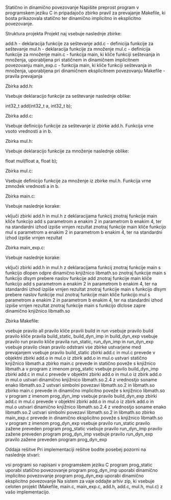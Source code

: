 Statično in dinamično povezovanje
Napišite preprost program v programskem jeziku C in pripadajočo zbirko pravil za prevajanje Makefile, ki bosta prikazovala statično ter dinamično implicitno in eksplicitno povezovanje.

 

Struktura projekta
Projekt naj vsebuje naslednje zbirke:

add.h - deklaracija funkcije za seštevanje
add.c - definicija funkcije za seštevanje
mul.h - deklaracija funkcije za množenje
mul.c - definicija funkcije za množenje
main.c - funkcija main, ki kliče funkciji seštevanja in množenja, uporabljena pri statičnem in dinamičnem implicitnem povezovanju
main_exp.c - funkcija main, ki kliče funkciji seštevanja in množenja, uporabljena pri dinamičnem eksplicitnem povezovanju
Makefile - pravila prevajanja
 

Zbirka add.h:

Vsebuje deklaracijo funkcije za seštevanje naslednje oblike:

int32_t add(int32_t a, int32_t b);
 

Zbirka add.c:

Vsebuje definicijo funkcije za seštevanje iz zbirke add.h. Funkcija vrne vsoto vrednosti a in b.

 

Zbirka mul.h:

Vsebuje deklaracijo funkcije za množenje naslednje oblike:

float mul(float a, float b);
 

Zbirka mul.c:

Vsebuje definicijo funkcije za množenje iz zbirke mul.h. Funkcija vrne zmnožek vrednosti a in b.

 

Zbirka main.c:

Vsebuje naslednje korake:

vključi zbirki add.h in mul.h z deklaracijama funkcij
znotraj funkcije main kliče funkcijo add s parametrom a enakim 2 in parametrom b enakim 4, ter na standardni izhod izpiše vrnjen rezultat
znotraj funkcije main kliče funkcijo mul s parametrom a enakim 2 in parametrom b enakim 4, ter na standardni izhod izpiše vrnjen rezultat
 

Zbirka main_exp.c:

Vsebuje naslednje korake:

vključi zbirki add.h in mul.h z deklaracijama funkcij
znotraj funkcije main s funkcijo dlopen odpre dinamično knjižnico libmath.so
znotraj funkcije main s funkcijo dlsym prebere naslov funkcije add
znotraj funkcije main kliče funkcijo add s parametrom a enakim 2 in parametrom b enakim 4, ter na standardni izhod izpiše vrnjen rezultat
znotraj funkcije main s funkcijo dlsym prebere naslov funkcije mul
znotraj funkcije main kliče funkcijo mul s parametrom a enakim 2 in parametrom b enakim 4, ter na standardni izhod izpiše vrnjen rezultat
znotraj funkcije main s funkcijo dlclose zapre dinamično knjižnico libmath.so
 

Zbirka Makefile:

vsebuje pravilo all
pravilo kliče pravili build in run
vsebuje pravilo build
pravilo kliče pravila build_static, build_dyn_imp in build_dyn_exp
vsebuje pravilo run
pravilo kliče pravila run_static, run_dyn_imp in run_dyn_exp
vsebuje pravilo clean
pravilo odstrani vse zbirke ustvarjene med prevajanjem
vsebuje pravilo build_static
zbirki add.c in mul.c prevede v objektni zbirki add.o in mul.o
iz zbirk add.o in mul.o ustvari statično knjižnico libmath.a
zbirko main.c prevede in statično poveže s knjižnico libmath.a v program z imenom prog_static
vsebuje pravilo build_dyn_imp
zbirki add.c in mul.c prevede v objektni zbirki add.o in mul.o
iz zbirk add.o in mul.o ustvari dinamično knjižnico libmath.so.2.4 z vrednostjo soname enako libmath.so.2
ustvari simbolni povezavi libmath.so.2 in libmath.so
zbirko main.c prevede in dinamično implicitno poveže s knjižnico libmath.so v program z imenom prog_dyn_imp
vsebuje pravilo build_dyn_exp
zbirki add.c in mul.c prevede v objektni zbirki add.o in mul.o
iz zbirk add.o in mul.o ustvari dinamično knjižnico libmath.so.2.4 z vrednostjo soname enako libmath.so.2
ustvari simbolni povezavi libmath.so.2 in libmath.so
zbirko main_exp.c prevede in dinamično eksplicitno poveže s knjižnico libmath.so v program z imenom prog_dyn_exp
vsebuje pravilo run_static
pravilo zažene preveden program prog_static
vsebuje pravilo run_dyn_imp
pravilo zažene preveden program prog_dyn_imp
vsebuje pravilo run_dyn_exp
pravilo zažene preveden program prog_dyn_exp
 

Oddaja rešitve
Pri implementaciji rešitve bodite posebej pozorni na naslednje stvari:

vsi programi so napisani v programskem jeziku C
program prog_static uporabi statično povezovanje
program prog_dyn_imp uporabi dinamično implicitno povezovanje
program prog_dyn_exp uporabi dinamično eksplicitno povezovanje
Na sistem za vaje oddajte arhiv zip, ki vsebuje celoten projekt (Makefile, main.c, main_exp.c, add.h, add.c, mul.h, mul.c) z vašo implementacijo.